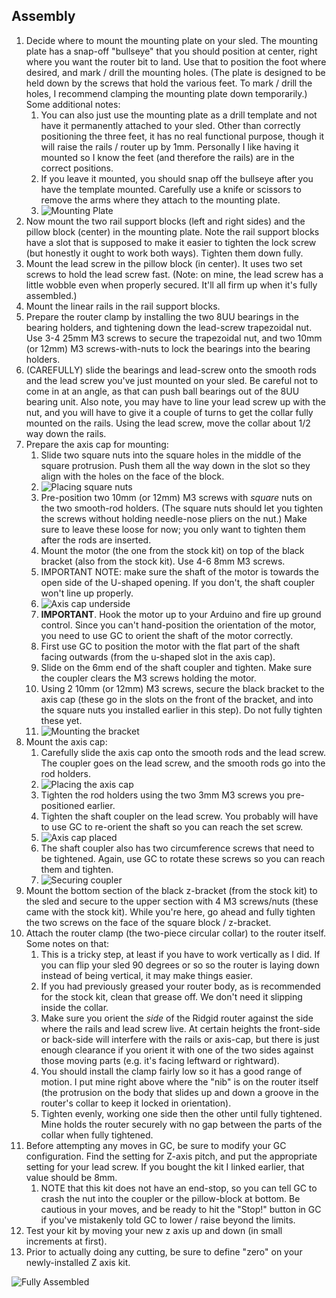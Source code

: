 ## Assembly

1. Decide where to mount the mounting plate on your sled. The mounting plate has a snap-off "bullseye" that you should position at center, right where you want the router bit to land. Use that to position the foot where desired, and mark / drill the mounting holes. (The plate is designed to be held down by the screws that hold the various feet. To mark / drill the holes, I recommend clamping the mounting plate down temporarily.) Some additional notes:
    1. You can also just use the mounting plate as a drill template and not have it permanently attached to your sled. Other than correctly positioning the three feet, it has no real functional purpose, though it will raise the rails / router up by 1mm. Personally I like having it mounted so I know the feet (and therefore the rails) are in the correct positions.
    2. If you leave it mounted, you should snap off the bullseye after you have the template mounted. Carefully use a knife or scissors to remove the arms where they attach to the mounting plate.
    3. ![Mounting Plate](https://raw.githubusercontent.com/MaslowCommunityGarden/Yet-Another-Z-Axis-Mod/master/mounting_plate.jpg)
2. Now mount the two rail support blocks (left and right sides) and the pillow block (center) in the mounting plate. Note the rail support blocks have a slot that is supposed to make it easier to tighten the lock screw (but honestly it ought to work both ways). Tighten them down fully.
2. Mount the lead screw in the pillow block (in center). It uses two set screws to hold the lead screw fast.  (Note: on mine, the lead screw has a little wobble even when properly secured. It'll all firm up when it's fully assembled.)
3. Mount the linear rails in the rail support blocks.
4. Prepare the router clamp by installing the two 8UU bearings in the bearing holders, and tightening down the lead-screw trapezoidal nut. Use 3-4 25mm M3 screws to secure the trapezoidal nut, and two 10mm (or 12mm) M3 screws-with-nuts to lock the bearings into the bearing holders.
5. (CAREFULLY) slide the bearings and lead-screw onto the smooth rods and the lead screw you've just mounted on your sled. Be careful not to come in at an angle, as that can push ball bearings out of the 8UU bearing unit. Also note, you may have to line your lead screw up with the nut, and you will have to give it a couple of turns to get the collar fully mounted on the rails. Using the lead screw, move the collar about 1/2 way down the rails.
6. Prepare the axis cap for mounting:
    1. Slide two square nuts into the square holes in the middle of the square protrusion. Push them all the way down in the slot so they align with the holes on the face of the block.
    2. ![Placing square nuts](https://raw.githubusercontent.com/MaslowCommunityGarden/Yet-Another-Z-Axis-Mod/master/placing_nuts.jpg)
    3. Pre-position two 10mm (or 12mm) M3 screws with *square* nuts on the two smooth-rod holders. (The square nuts should let you tighten the screws without holding needle-nose pliers on the nut.) Make sure to leave these loose for now; you only want to tighten them after the rods are inserted.
    4. Mount the motor (the one from the stock kit) on top of the black bracket (also from the stock kit). Use 4-6 8mm M3 screws.
    5. IMPORTANT NOTE: make sure the shaft of the motor is towards the open side of the U-shaped opening. If you don't, the shaft coupler won't line up properly.
    6. ![Axis cap underside](https://raw.githubusercontent.com/MaslowCommunityGarden/Yet-Another-Z-Axis-Mod/master/mounting_motor2.jpg)
    7. **IMPORTANT**. Hook the motor up to your Arduino and fire up ground control. Since you can't hand-position the orientation of the motor, you need to use GC to orient the shaft of the motor correctly.
      1. First use GC to position the motor with the flat part of the shaft facing outwards (from the u-shaped slot in the axis cap).
      2. Slide on the 6mm end of the shaft coupler and tighten. Make sure the coupler clears the M3 screws holding the motor.
      3. Using 2 10mm (or 12mm) M3 screws, secure the black bracket to the axis cap (these go in the slots on the front of the bracket, and into the square nuts you installed earlier in this step). Do not fully tighten these yet.
      4. ![Mounting the bracket](https://raw.githubusercontent.com/MaslowCommunityGarden/Yet-Another-Z-Axis-Mod/master/mounting_bracket2.jpg)
7. Mount the axis cap:
    1. Carefully slide the axis cap onto the smooth rods and the lead screw. The coupler goes on the lead screw, and the smooth rods go into the rod holders.
    2. ![Placing the axis cap](https://raw.githubusercontent.com/MaslowCommunityGarden/Yet-Another-Z-Axis-Mod/master/placing_axis_cap.jpg)
    3. Tighten the rod holders using the two 3mm M3 screws you pre-positioned earlier.
    4. Tighten the shaft coupler on the lead screw. You probably will have to use GC to re-orient the shaft so you can reach the set screw.
    5. ![Axis cap placed](https://raw.githubusercontent.com/MaslowCommunityGarden/Yet-Another-Z-Axis-Mod/master/placing_axis_cap2.jpg)
    6. The shaft coupler also has two circumference screws that need to be tightened. Again, use GC to rotate these screws so you can reach them and tighten.
    7. ![Securing coupler](https://raw.githubusercontent.com/MaslowCommunityGarden/Yet-Another-Z-Axis-Mod/master/securing_coupler.jpg)
8. Mount the bottom section of the black z-bracket (from the stock kit) to the sled and secure to the upper section with 4 M3 screws/nuts (these came with the stock kit). While you're here, go ahead and fully tighten the two screws on the face of the square block / z-bracket.
5. Attach the router clamp (the two-piece circular collar) to the router itself. Some notes on that:
    1. This is a tricky step, at least if you have to work vertically as I did. If you can flip your sled 90 degrees or so so the router is laying down instead of being vertical, it may make things easier.
    2. If you had previously greased your router body, as is recommended for the stock kit, clean that grease off. We don't need it slipping inside the collar.
    3. Make sure you orient the *side* of the Ridgid router against the side where the rails and lead screw live. At certain heights the front-side or back-side will interfere with the rails or axis-cap, but there is just enough clearance if you orient it with one of the two sides against those moving parts (e.g. it's facing leftward or rightward).
    4. You should install the clamp fairly low so it has a good range of motion. I put mine right above where the "nib" is on the router itself (the protrusion on the body that slides up and down a groove in the router's collar to keep it locked in orientation).
    5. Tighten evenly, working one side then the other until fully tightened. Mine holds the router securely with no gap between the parts of the collar when fully tightened.
9. Before attempting any moves in GC, be sure to modify your GC configuration. Find the setting for Z-axis pitch, and put the appropriate setting for your lead screw. If you bought the kit I linked earlier, that value should be 8mm.
    1. NOTE that this kit does not have an end-stop, so you can tell GC to crash the nut into the coupler or the pillow-block at bottom. Be cautious in your moves, and be ready to hit the "Stop!" button in GC if you've mistakenly told GC to lower / raise beyond the limits.
9. Test your kit by moving your new z axis up and down (in small increments at first).
10. Prior to actually doing any cutting, be sure to define "zero" on your newly-installed Z axis kit.

![Fully Assembled](https://raw.githubusercontent.com/MaslowCommunityGarden/Yet-Another-Z-Axis-Mod/master/beauty_shot.jpg)
